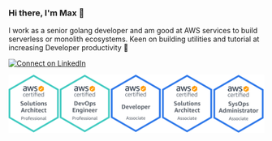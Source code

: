 ### Hi there, I'm Max 👋

I work as a senior golang developer and am good at AWS services to build serverless or monolith ecosystems. Keen on building utilities and tutorial at increasing Developer productivity 🙌


[![Connect on LinkedIn](https://img.shields.io/badge/--linkedin?label=LinkedIn&logo=LinkedIn&style=social)](https://www.linkedin.com/in/jhaohenghu)

[![Connect on LinkedIn](./assets/aws_certificates_2.svg)](https://www.credly.com/users/max-hu.6cc82f12)

<br />
<br />

[website]: https://jhaoheng.github.io/blogpost/
[course]: http://vsCodeHero.com
[twitter]: https://
[youtube]: https://
[instagram]: https://
[linkedin]: https://www.linkedin.com/in/jhaohenghu

[golang]: https://golang.org/
[aws]: https://aws.amazon.com/tw/certification/?nc2=sb_ce_co
[mysql]: https://www.mysql.com/
[git]: https://git-scm.com/
[github]: https://github.com/
[terminal]: https://goole.com
